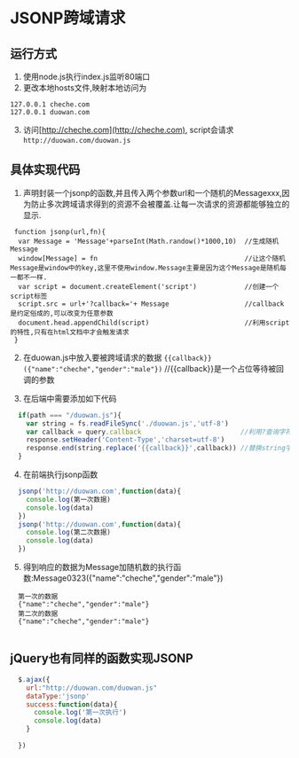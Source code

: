 # JSONP跨域请求
## 运行方式
1. 使用node.js执行index.js监听80端口
2. 更改本地hosts文件,映射本地访问为
```
127.0.0.1 cheche.com
127.0.0.1 duowan.com
```
3. 访问[http://cheche.com](http://cheche.com), script会请求`http://duowan.com/duowan.js`

## 具体实现代码
1. 声明封装一个jsonp的函数,并且传入两个参数url和一个随机的Messagexxx,因为防止多次跨域请求得到的资源不会被覆盖.让每一次请求的资源都能够独立的显示.
```javascripy
 function jsonp(url,fn){
  var Message = 'Message'+parseInt(Math.randow()*1000,10)  //生成随机Message
  window[Message] = fn                                     //让这个随机Message是window中的key,这里不使用window.Message主要是因为这个Message是随机每一都不一样.
  var script = document.createElement('script')            //创建一个script标签
  script.src = url+'?callback='+ Message                   //callback是约定俗成的,可以改变为任意参数
  document.head.appendChild(script)                        //利用script的特性,只有在html文档中才会触发请求
 }
```
2. 在duowan.js中放入要被跨域请求的数据
`{{callback}}({"name":"cheche","gender":"male"})`         //{{callback}}是一个占位等待被回调的参数

3. 在后端中需要添加如下代码
```JavaScript
  if(path === "/duowan.js"){
    var string = fs.readFileSync('./duowan.js','utf-8')
    var callback = query.callback                         //利用?查询字符串调取callback的值,这个值就是Message看上边步骤1
    response.setHeader('Content-Type','charset=utf-8')    
    response.end(string.replace('{{callback}}',callback)) //替换string字符串中的{{callback}}为callback,它的值又是Message,Message在window中它的值是function(data){}
  }
```
4. 在前端执行jsonp函数
```JavaScript
  jsonp('http://duowan.com',function(data){
    console.log(第一次数据)
    console.log(data)
  })
  jsonp('http://duowan.com',function(data){
    console.log(第二次数据)
    console.log(data)
  })
```
5. 得到响应的数据为Message加随机数的执行函数:Message0323({"name":"cheche","gender":"male"})
```
  第一次的数据
  {"name":"cheche","gender":"male"}
  第二次的数据
  {"name":"cheche","gender":"male"}
  
```

## jQuery也有同样的函数实现JSONP
```JavaScript
  $.ajax({
    url:"http://duowan.com/duowan.js"
    dataType:'jsonp'
    success:function(data){
      console.log('第一次执行')
      console.log(data)
    }
    
  })
```
